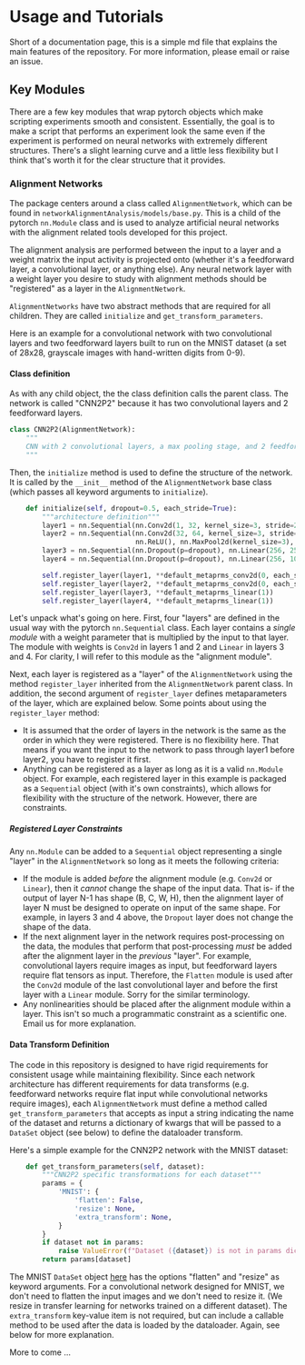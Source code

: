 # Usage and Tutorials
Short of a documentation page, this is a simple md file that explains the main
features of the repository. For more information, please email or raise an 
issue. 

## Key Modules
There are a few key modules that wrap pytorch objects which make scripting 
experiments smooth and consistent. Essentially, the goal is to make a script
that performs an experiment look the same even if the experiment is performed
on neural networks with extremely different structures. There's a slight
learning curve and a little less flexibility but I think that's worth it for
the clear structure that it provides. 

### Alignment Networks
The package centers around a class called ``AlignmentNetwork``, which can be
found in ``networkAlignmentAnalysis/models/base.py``. This is a child of the
pytorch ``nn.Module`` class and is used to analyze artificial neural networks
with the alignment related tools developed for this project. 

The alignment analysis are performed between the input to a layer and a weight
matrix the input activity is projected onto (whether it's a feedforward layer,
a convolutional layer, or anything else). Any neural network layer with a 
weight layer you desire to study with alignment methods should be "registered"
as a layer in the ``AlignmentNetwork``. 

``AlignmentNetworks`` have two abstract methods that are required for all
children. They are called ``initialize`` and ``get_transform_parameters``.

Here is an example for a convolutional network with two convolutional layers
and two feedforward layers built to run on the MNIST dataset (a set of 28x28, 
grayscale images with hand-written digits from 0-9). 

#### Class definition
As with any child object, the the class definition calls the parent class. 
The network is called "CNN2P2" because it has two convolutional layers and 2 
feedforward layers.
```python
class CNN2P2(AlignmentNetwork):
    """
    CNN with 2 convolutional layers, a max pooling stage, and 2 feedforward layers with dropout
    """
```

Then, the ``initialize`` method is used to define the structure of the 
network. It is called by the ``__init__`` method of the ``AlignmentNetwork`` 
base class (which passes all keyword arguments to ``initialize``).

```python
    def initialize(self, dropout=0.5, each_stride=True):
        """architecture definition"""
        layer1 = nn.Sequential(nn.Conv2d(1, 32, kernel_size=3, stride=2, padding=1), nn.ReLU())
        layer2 = nn.Sequential(nn.Conv2d(32, 64, kernel_size=3, stride=2, padding=1), 
                               nn.ReLU(), nn.MaxPool2d(kernel_size=3), nn.Flatten(start_dim=1))
        layer3 = nn.Sequential(nn.Dropout(p=dropout), nn.Linear(256, 256), nn.ReLU())
        layer4 = nn.Sequential(nn.Dropout(p=dropout), nn.Linear(256, 10))

        self.register_layer(layer1, **default_metaprms_conv2d(0, each_stride=each_stride))
        self.register_layer(layer2, **default_metaprms_conv2d(0, each_stride=each_stride))
        self.register_layer(layer3, **default_metaprms_linear(1))
        self.register_layer(layer4, **default_metaprms_linear(1))
```

Let's unpack what's going on here. First, four "layers" are defined in the 
usual way with the pytorch ``nn.Sequential`` class. Each layer contains a 
_single module_ with a weight parameter that is multiplied by the input to 
that layer. The module with weights is ``Conv2d`` in layers 1 and 2 and 
``Linear`` in layers 3 and 4. For clarity, I will refer to this module as the
"alignment module". 

Next, each layer is registered as a "layer" of the ``AlignmentNetwork`` using
the method ``register_layer`` inherited from the ``AlignmentNetwork`` parent
class. In addition, the second argument of ``register_layer`` defines 
metaparameters of the layer, which are explained below. Some points about 
using the ``register_layer`` method:

- It is assumed that the order of layers in the network is the same as the 
order in which they were registered. There is no flexibility here. That means
if you want the input to the network to pass through layer1 before layer2, you
have to register it first. 
- Anything can be registered as a layer as long as it is a valid ``nn.Module``
object. For example, each registered layer in this example is packaged as a
``Sequential`` object (with it's own constraints), which allows for 
flexibility with the structure of the network. However, there are constraints. 

##### Registered Layer Constraints
Any ``nn.Module`` can be added to a ``Sequential`` object representing a 
single "layer" in the ``AlignmentNetwork`` so long as it meets the following
criteria:

- If the module is added _before_ the alignment module (e.g. ``Conv2d`` or
``Linear``), then it _cannot_ change the shape of the input data. That is- 
if the output of layer N-1 has shape (B, C, W, H), then the alignment layer 
of layer N must be designed to operate on input of the same shape. For 
example, in layers 3 and 4 above, the ``Dropout`` layer does not change the 
shape of the data.
- If the next alignment layer in the network requires post-processing on the 
data, the modules that perform that post-processing _must_ be added after the
alignment layer in the _previous_ "layer". For example, convolutional layers 
require images as input, but feedforward layers require flat tensors as input. 
Therefore, the ``Flatten`` module is used after the ``Conv2d`` module of the 
last convolutional layer and before the first layer with a ``Linear`` module. 
Sorry for the similar terminology. 
- Any nonlinearities should be placed after the alignment module within a 
layer. This isn't so much a programmatic constraint as a scientific one. Email
us for more explanation. 


#### Data Transform Definition 
The code in this repository is designed to have rigid requirements for 
consistent usage while maintaining flexibility. Since each network 
architecture has different requirements for data transforms (e.g. feedforward
networks require flat input while convolutional networks require images), each
``AlignmentNetwork`` must define a method called ``get_transform_parameters``
that accepts as input a string indicating the name of the dataset and returns 
a dictionary of kwargs that will be passed to a ``DataSet`` object (see below)
to define the dataloader transform. 

Here's a simple example for the CNN2P2 network with the MNIST dataset:

```python
    def get_transform_parameters(self, dataset):
        """CNN2P2 specific transformations for each dataset"""
        params = {
            'MNIST': {
                'flatten': False,
                'resize': None, 
                'extra_transform': None, 
            }
        }
        if dataset not in params: 
            raise ValueError(f"Dataset ({dataset}) is not in params dictionary: {[k for k in params]}")
        return params[dataset]
```

The MNIST ``DataSet`` object 
[here](https://github.com/landoskape/networkAlignmentAnalysis/blob/main/networkAlignmentAnalysis/datasets.py#L135)
has the options "flatten" and "resize" as keyword arguments. For a 
convolutional network designed for MNIST, we don't need to flatten the input 
images and we don't need to resize it. (We resize in transfer learning for 
networks trained on a different dataset). The ``extra_transform`` key-value 
item is not required, but can include a callable method to be used after the
data is loaded by the dataloader. Again, see below for more explanation. 

More to come ...

